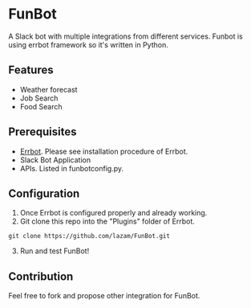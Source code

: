 # FunBot
A Slack bot with multiple integrations from different services. Funbot is using errbot framework so it's written in Python.

## Features
- Weather forecast
- Job Search
- Food Search

## Prerequisites
- [Errbot](https://github.com/errbotio/errbot). Please see installation procedure of Errbot. 
- Slack Bot Application
- APIs. Listed in funbotconfig.py.

## Configuration
1. Once Errbot is configured properly and already working. 
2. Git clone this repo into the "Plugins" folder of Errbot.

``` git clone https://github.com/lazam/FunBot.git ```

3. Run and test FunBot!

## Contribution
Feel free to fork and propose other integration for FunBot.
